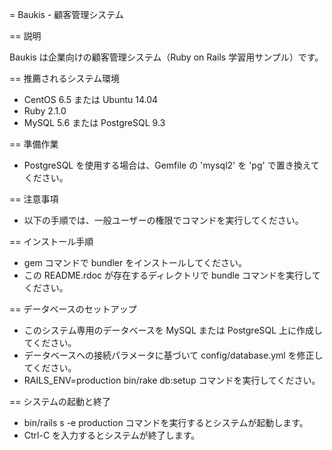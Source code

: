 = Baukis - 顧客管理システム

== 説明

Baukis は企業向けの顧客管理システム（Ruby on Rails 学習用サンプル）です。

== 推薦されるシステム環境

* CentOS 6.5 または Ubuntu 14.04
* Ruby 2.1.0
* MySQL 5.6 または PostgreSQL 9.3

== 準備作業

- PostgreSQL を使用する場合は、Gemfile の 'mysql2' を 'pg' で置き換えてください。

== 注意事項

- 以下の手順では、一般ユーザーの権限でコマンドを実行してください。

== インストール手順

- gem コマンドで bundler をインストールしてください。
- この README.rdoc が存在するディレクトリで bundle コマンドを実行してください。

== データベースのセットアップ

- このシステム専用のデータベースを MySQL または PostgreSQL 上に作成してください。
- データベースへの接続パラメータに基づいて config/database.yml を修正してください。
- RAILS_ENV=production bin/rake db:setup コマンドを実行してください。

== システムの起動と終了

- bin/rails s -e production コマンドを実行するとシステムが起動します。
- Ctrl-C を入力するとシステムが終了します。
